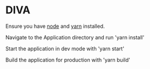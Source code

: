 # DIVA

Ensure you have [node](https://nodejs.org/en/) and [yarn](https://yarnpkg.com/en/) installed.

Navigate to the Application directory and run 'yarn install'

Start the application in dev mode with 'yarn start'

Build the application for production with 'yarn build'
